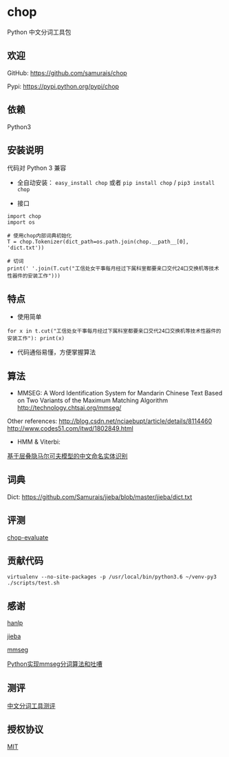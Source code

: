 # chop
Python 中文分词工具包

## 欢迎

GitHub: https://github.com/samurais/chop

Pypi: https://pypi.python.org/pypi/chop

## 依赖

Python3

## 安装说明

代码对 Python 3 兼容

*  全自动安装： ``easy_install chop`` 或者 ``pip install chop`` / ``pip3 install chop``

* 接口

```
import chop
import os

# 使用chop内部词典初始化
T = chop.Tokenizer(dict_path=os.path.join(chop.__path__[0], 'dict.txt'))

# 切词
print(' '.join(T.cut("工信处女干事每月经过下属科室都要亲口交代24口交换机等技术性器件的安装工作")))

```

## 特点

* 使用简单

```
for x in t.cut("工信处女干事每月经过下属科室都要亲口交代24口交换机等技术性器件的安装工作"): print(x)
```

* 代码通俗易懂，方便掌握算法

## 算法

* MMSEG: 
A Word Identification System for Mandarin Chinese Text Based on Two
Variants of the Maximum Matching Algorithm
http://technology.chtsai.org/mmseg/

Other references:
http://blog.csdn.net/nciaebupt/article/details/8114460
http://www.codes51.com/itwd/1802849.html

* HMM & Viterbi:

[基于层叠隐马尔可夫模型的中文命名实体识别](http://xueshu.baidu.com/s?wd=%E5%9F%BA%E4%BA%8E%E5%B1%82%E5%8F%A0%E9%9A%90%E9%A9%AC%E5%B0%94%E5%8F%AF%E5%A4%AB%E6%A8%A1%E5%9E%8B%E7%9A%84%E4%B8%AD%E6%96%87%E5%91%BD%E5%90%8D%E5%AE%9E%E4%BD%93%E8%AF%86%E5%88%AB&tn=SE_baiduxueshu_c1gjeupa&ie=utf-8&sc_hit=1)

## 词典

Dict:
https://github.com/Samurais/jieba/blob/master/jieba/dict.txt

## 评测

[chop-evaluate](https://github.com/Samurais/chop-evaluate)

## 贡献代码

```
virtualenv --no-site-packages -p /usr/local/bin/python3.6 ~/venv-py3
./scripts/test.sh
```

## 感谢

[hanlp](http://www.hankcs.com/nlp/ner/) 

[jieba](https://github.com/fxsjy/jieba)

[mmseg](http://technology.chtsai.org/mmseg/)

[Python实现mmseg分词算法和吐嘈](http://blog.csdn.net/acceptedxukai/article/details/7390300)

## 测评

[中文分词工具测评](http://rsarxiv.github.io/2016/11/29/%E4%B8%AD%E6%96%87%E5%88%86%E8%AF%8D%E5%B7%A5%E5%85%B7%E6%B5%8B%E8%AF%84/)

## 授权协议
[MIT](./LICENSE)